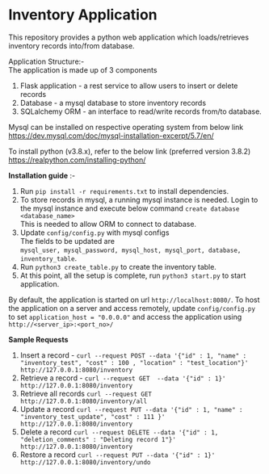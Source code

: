 # Inventory Application

This repository provides a python web application which loads/retrieves inventory records into/from database.

Application Structure:- \
The application is made up of 3 components
1) Flask application - a rest service to allow users to insert or delete records
2) Database - a mysql database to store inventory records
3) SQLalchemy ORM - an interface to read/write records from/to database.


Mysql can be installed on respective operating system from below link 
https://dev.mysql.com/doc/mysql-installation-excerpt/5.7/en/

To install python (v3.8.x), refer to the below link (preferred version 3.8.2)
https://realpython.com/installing-python/

**Installation guide** :-
1) Run `pip install -r requirements.txt` to install dependencies. 
2) To store records in mysql, a running mysql instance is needed. Login to the mysql instance and execute below command
`create database <database_name>` \
This is needed to allow ORM to connect to database.
3) Update `config/config.py` with mysql configs\
The fields to be updated are\
`mysql_user, mysql_password, mysql_host, mysql_port, database, inventory_table`.
4) Run `python3 create_table.py` to create the inventory table.
5) At this point, all the setup is complete, run `python3 start.py` to start application.

By default, the application is started on url `http://localhost:8080/`. 
To host the application on a server and access remotely,
update `config/config.py` to set `application_host = "0.0.0.0"` and access the application using `http://<server_ip>:<port_no>/`

**Sample Requests**
1) Insert a record -
    `curl --request POST --data '{"id" : 1, "name" : "inventory_test", "cost" : 100 , "location" : "test_location"}' http://127.0.0.1:8080/inventory`   
2) Retrieve a record - 
    `curl --request GET  --data '{"id" : 1}' http://127.0.0.1:8080/inventory`
3) Retrieve all records
    `curl --request GET http://127.0.0.1:8080/inventory/all`
4) Update a record
    `curl --request PUT --data '{"id" : 1, "name" : "inventory_test_update", "cost" : 111 }' http://127.0.0.1:8080/inventory`
5) Delete a record
    `curl --request DELETE --data '{"id" : 1, "deletion_comments" : "Deleting record 1"}' http://127.0.0.1:8080/inventory`
6) Restore a record
    `curl --request PUT --data '{"id" : 1}' http://127.0.0.1:8080/inventory/undo`